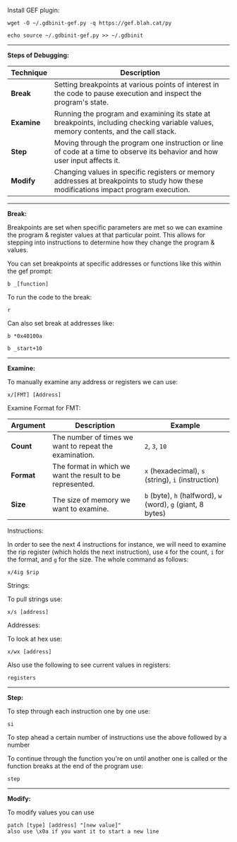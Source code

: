
Install GEF plugin: 

	wget -O ~/.gdbinit-gef.py -q https://gef.blah.cat/py

	echo source ~/.gdbinit-gef.py >> ~/.gdbinit

-------------------------------------------

**Steps of Debugging:** 

| Technique | Description |
|-----------|-------------|
| **Break** | Setting breakpoints at various points of interest in the code to pause execution and inspect the program's state. |
| **Examine** | Running the program and examining its state at breakpoints, including checking variable values, memory contents, and the call stack. |
| **Step** | Moving through the program one instruction or line of code at a time to observe its behavior and how user input affects it. |
| **Modify** | Changing values in specific registers or memory addresses at breakpoints to study how these modifications impact program execution. |

-------------------------------------------

**Break:** 

Breakpoints are set when specific parameters are met so we can examine the program & register values at that particular point. This allows for stepping into instructions to determine how they change the program & values. 

You can set breakpoints at specific addresses or functions like this within the gef prompt: 

	b _[function]

To run the code to the break:

	r

Can also set break at addresses like: 

	b *0x40100a

	b _start+10

-------------------------------------------

**Examine:** 

To manually examine any address or registers we can use: 

	x/[FMT] [Address]


Examine Format for FMT:

| Argument   | Description                                               | Example                                                      |
| ---------- | --------------------------------------------------------- | ------------------------------------------------------------ |
| **Count**  | The number of times we want to repeat the examination.    | `2`, `3`, `10`                                               |
| **Format** | The format in which we want the result to be represented. | `x` (hexadecimal), `s` (string), `i` (instruction)           |
| **Size**   | The size of memory we want to examine.                    | `b` (byte), `h` (halfword), `w` (word), `g` (giant, 8 bytes) |

Instructions:

In order to see the next 4 instructions for instance, we will need to examine the rip register (which holds the next instruction), use `4` for the count, `i` for the format, and `g` for the size. The whole command as follows:

	x/4ig $rip


Strings: 

To pull strings use: 

	x/s [address]


Addresses: 

To look at hex use: 

	x/wx [address]

Also use the following to see current values in registers: 

	registers

-------------------------------------------

**Step:** 

To step through each instruction one by one use: 

	si

To step ahead a certain number of instructions use the above followed by a number

To continue through the function you're on until another one is called or the function breaks at the end of the program use: 

	step


-------------------------------------------

**Modify:** 

To modify values you can use 

	patch [type] [address] "[new value]"
	also use \x0a if you want it to start a new line
